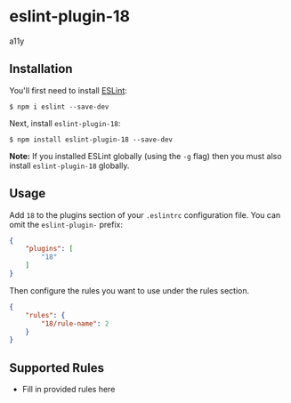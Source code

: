 # eslint-plugin-18

a11y

## Installation

You'll first need to install [ESLint](http://eslint.org):

```
$ npm i eslint --save-dev
```

Next, install `eslint-plugin-18`:

```
$ npm install eslint-plugin-18 --save-dev
```

**Note:** If you installed ESLint globally (using the `-g` flag) then you must also install `eslint-plugin-18` globally.

## Usage

Add `18` to the plugins section of your `.eslintrc` configuration file. You can omit the `eslint-plugin-` prefix:

```json
{
    "plugins": [
        "18"
    ]
}
```


Then configure the rules you want to use under the rules section.

```json
{
    "rules": {
        "18/rule-name": 2
    }
}
```

## Supported Rules

* Fill in provided rules here





